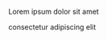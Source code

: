 <div class="notices blue" data-label="Note">
<p>Lorem ipsum
dolor sit amet</p>
</div>
<p>consectetur adipiscing elit</p>